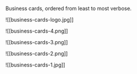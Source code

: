 Business cards, ordered from least to most verbose.

![[business-cards-logo.jpg]]

![[business-cards-4.png]]

![[business-cards-3.png]]


![[business-cards-2.png]]

![[business-cards-1.jpg]]
